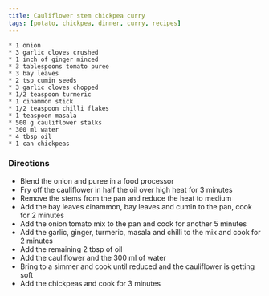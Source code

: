 ```yaml
---
title: Cauliflower stem chickpea curry
tags: [potato, chickpea, dinner, curry, recipes]
---
```


    * 1 onion
    * 3 garlic cloves crushed
    * 1 inch of ginger minced
    * 3 tablespoons tomato puree
    * 3 bay leaves
    * 2 tsp cumin seeds
    * 3 garlic cloves chopped
    * 1/2 teaspoon turmeric
    * 1 cinammon stick
    * 1/2 teaspoon chilli flakes
    * 1 teaspoon masala
    * 500 g cauliflower stalks
    * 300 ml water
    * 4 tbsp oil
    * 1 can chickpeas


### Directions

* Blend the onion and puree in a food processor
* Fry off the cauliflower in half the oil over high heat for 3 minutes
* Remove the stems from the pan and reduce the heat to medium
* Add the bay leaves cinammon, bay leaves and cumin to the pan, cook for 2 minutes
* Add the onion tomato mix to the pan and cook for another 5 minutes
* Add the garlic, ginger, turmeric, masala and chilli to the mix and cook for 2 minutes
* Add the remaining 2 tbsp of oil
* Add the cauliflower and the 300 ml of water
* Bring to a simmer and cook until reduced and the cauliflower is getting soft
* Add the chickpeas and cook for 3 minutes
